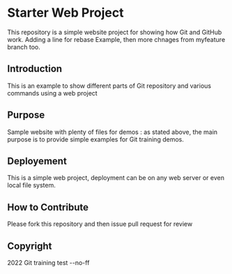 # Starter Web Project

This repository is a simple website project for showing how Git and GitHub work.
Adding a line for rebase Example, then more chnages from myfeature branch too.

## Introduction
This is an example to show different parts of Git repository and various commands using a web project

## Purpose

Sample website with plenty of files for demos : as stated above, the main purpose is to provide simple examples for Git training demos.

## Deployement
This is a simple web project, deployment can be on any web server or even local file system.

## How to Contribute
Please fork this repository and then issue pull request for review

## Copyright

2022 Git training
test --no-ff